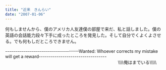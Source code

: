 ```yaml
---
title: "近来　きんらい"
date: "2007-01-06"
---
```


何もしませんから、僕のアメリカ人友達僕の部屋で来だ、私と話しました。僕の英語の会話能力段々下手に成ったところを発見した。そして自分でくよくよさせる。でも何もしだところできません。  
  
\-------------------------------------Wanted: Whoever corrects my mistake will get a reward---------------------------------- 
　　　　　　　　　　　　　　　　　　　　　　　　　　\\\\\\\\俺はまでいる\\\\\\\\\\
